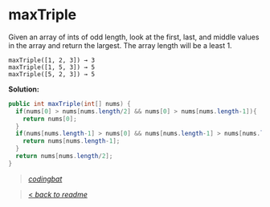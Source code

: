 # maxTriple

Given an array of ints of odd length, look at the first, last, and middle values in the array and return the largest. The array length will be a least 1.

```
maxTriple([1, 2, 3]) → 3
maxTriple([1, 5, 3]) → 5
maxTriple([5, 2, 3]) → 5
```

**Solution:**

```java
public int maxTriple(int[] nums) {
  if(nums[0] > nums[nums.length/2] && nums[0] > nums[nums.length-1]){
    return nums[0];
  }
  if(nums[nums.length-1] > nums[0] && nums[nums.length-1] > nums[nums.length/2]){
    return nums[nums.length-1];
  }
  return nums[nums.length/2];
}
```

> _[codingbat](http://codingbat.com/prob/p185176)_

> [< _back to readme_](/README.md)
